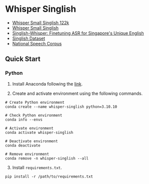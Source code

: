 # Whisper Singlish

* [Whisper Small Singlish 122k](https://huggingface.co/jensenlwt/whisper-small-singlish-122k)
* [Whisper Small Singlish](https://huggingface.co/mjwong/whisper-small-singlish)
* [Singlish-Whisper: Finetuning ASR for Singapore's Unique English](https://www.jensenlwt.com/blog/singlish-whisper-finetuning-asr-for-singapore-unique-english)
* [Singlish Dataset](https://github.com/AudioLLMs/Singlish)
* [National Speech Corpus](https://www.imda.gov.sg/how-we-can-help/national-speech-corpus)

## Quick Start

### Python

1. Install Anaconda following the [link](https://docs.anaconda.com/anaconda/install/index.html).

2. Create and activate environment using the following commands.
```
# Create Python environment
conda create --name whisper-singlish python=3.10.10

# Check Python environment
conda info --envs

# Activate environment
conda activate whisper-singlish

# Deactivate environment
conda deactivate

# Remove environment
conda remove -n whisper-singlish --all
```

3. Install `requirements.txt`.
```
pip install -r /path/to/requirements.txt
```
